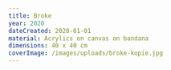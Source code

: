 ```yaml
---
title: Broke
year: 2020
dateCreated: 2020-01-01
material: Acrylics on canvas on bandana
dimensions: 40 x 40 cm
coverImage: /images/uploads/broke-kopie.jpg
---
```


